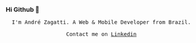 ### Hi Github 👋

<p align="center">
  <samp>
I'm André Zagatti. A Web & Mobile Developer from Brazil. 
     <br><br>Contact me on <a href="https://www.linkedin.com/in/andre-zagatti">Linkedin</a>
  </samp>
</p>
